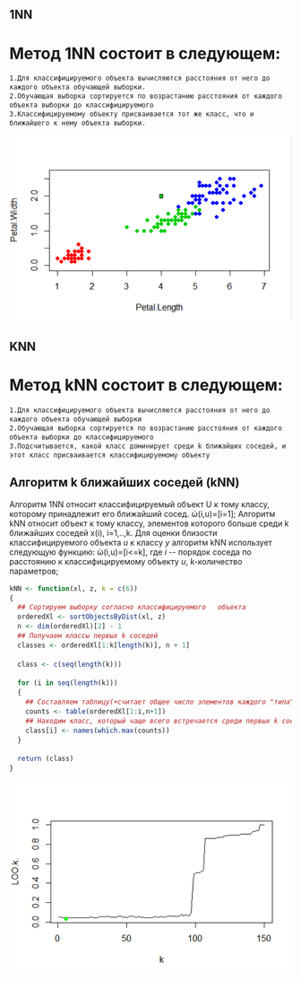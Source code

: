 ## 1NN 
# Метод 1NN состоит в следующем: 
	1.Для классифицируемого объекта вычисляются расстояния от него до каждого объекта обучающей выборки.
	2.Обучающая выборка сортируется по возрастанию расстояния от каждого объекта выборки до классифицируемого
	3.Классифицируемому объекту присваивается тот же класс, что и ближайшего к нему объекта выборки.
<p><img src="1NN.png"></p>

## KNN 
# Метод kNN состоит в следующем: 
	1.Для классифицируемого объекта вычисляются расстояния от него до каждого объекта обучающей выборки
	2.Обучающая выборка сортируется по возрастанию расстояния от каждого объекта выборки до классифицируемого
	3.Подсчитывается, какой класс доминирует среди k ближайших соседей, и этот класс присваивается классифицируемому объекту

## Алгоритм k ближайших соседей (kNN)
Алгоритм 1NN относит классифицируемый объект U к тому классу, которому принадлежит его ближайший сосед.
ὠ(i,u)=[i=1]; Алгоритм kNN относит объект к тому классу, элементов которого больше среди k ближайших соседей x(i), i=1,..,k. Для оценки близости классифицируемого объекта *u* к классу *y* алгоритм kNN использует следующую функцию:
ὠ(i,u)=[i<=k], где *i* -- порядок соседа по расстоянию к классифицируемому объекту *u*, k-количество параметров;

``` R
kNN <- function(xl, z, k = c(6))
{
  ## Сортируем выборку согласно классифицируемого	объекта
  orderedXl <- sortObjectsByDist(xl, z)
  n <- dim(orderedXl)[2] - 1
  ## Получаем классы первых k соседей
  classes <- orderedXl[1:k[length(k)], n + 1]
  
  class <- c(seq(length(k)))
  
  for (i in seq(length(k)))
  {
    ## Составляем таблицу(+считает общее число элементов каждого "типа") встречаемости каждого класса
    counts <- table(orderedXl[1:i,n+1])
    ## Находим класс, который чаще всего встречается среди первых k соседей
    class[i] <- names(which.max(counts))
  }
  
  return (class)
}
```
<p><img src="KNN.png"></p>
